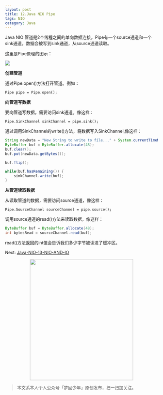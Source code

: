 ```yaml
---
layout: post
title: 12.Java NIO Pipe
tags: NIO
category: Java
---
```


Java NIO 管道是2个线程之间的单向数据连接。Pipe有一个source通道和一个sink通道。数据会被写到sink通道，从source通道读取。

这里是Pipe原理的图示：

![](http://ifeve.com/wp-content/uploads/2013/06/pipe.bmp)

**创建管道**

通过Pipe.open()方法打开管道。例如：

```Pipe pipe = Pipe.open();```

**向管道写数据**

要向管道写数据，需要访问sink通道。像这样：

```Pipe.SinkChannel sinkChannel = pipe.sink();```

通过调用SinkChannel的write()方法，将数据写入SinkChannel,像这样：

```java
String newData = "New String to write to file..." + System.currentTimeMillis();
ByteBuffer buf = ByteBuffer.allocate(48);
buf.clear();
buf.put(newData.getBytes());

buf.flip();

while(buf.hasRemaining()) {
    sinkChannel.write(buf);
}

```

**从管道读取数据**

从读取管道的数据，需要访问source通道，像这样：

```Pipe.SourceChannel sourceChannel = pipe.source();```

调用source通道的read()方法来读取数据，像这样：

```java
ByteBuffer buf = ByteBuffer.allocate(48);
int bytesRead = sourceChannel.read(buf);
```
read()方法返回的int值会告诉我们多少字节被读进了缓冲区。

Next: [Java-NIO-13-NIO-AND-IO](https://chucheng92.github.io/2016/06/09/java-nio-13-nio-and-io.html)

<div align="center">
<img src="https://chucheng92.github.io/assets/img/qrcode.png" width="340" height="400" />
</div>

> 本文系本人个人公众号「梦回少年」原创发布，扫一扫加关注。